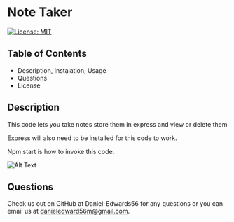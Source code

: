 # Note Taker

[![License: MIT](https://img.shields.io/badge/License-MIT-yellow.svg)](https://opensource.org/licenses/MIT)

## Table of Contents

- Description, Instalation, Usage
- Questions
- License

## Description

This code lets you take notes store them in express and view or delete them

Express will also need to be installed for this code to work.

Npm start is how to invoke this code.

![Alt Text]()

## Questions

Check us out on GitHub at Daniel-Edwards56 for any questions or you can email us at danieledward56m@gmail.com.
